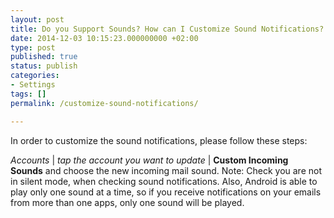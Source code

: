```yaml
---
layout: post
title: Do you Support Sounds? How can I Customize Sound Notifications?
date: 2014-12-03 10:15:23.000000000 +02:00
type: post
published: true
status: publish
categories:
- Settings
tags: []
permalink: /customize-sound-notifications/

---
```


In order to customize the sound notifications, please follow these steps:

*Accounts* \| *tap the account you want to update* \| **Custom Incoming Sounds** and choose the new incoming mail sound.
Note: Check you are not in silent mode, when checking sound notifications.
Also, Android is able to play only one sound at a time, so if you receive notifications on your emails from more than one apps, only one sound will be played.
